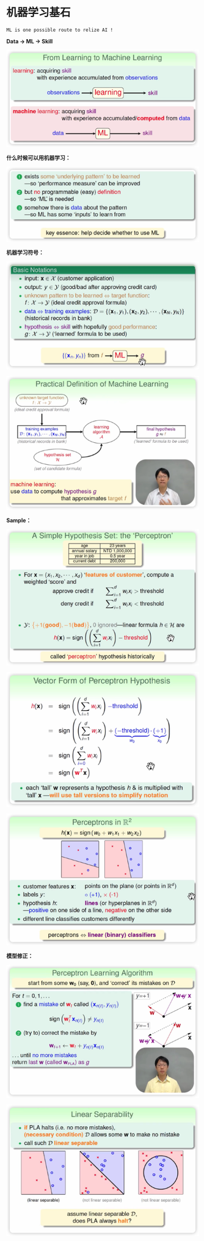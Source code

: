 # 机器学习基石



```
ML is one possible route to relize AI !
```



**Data -> ML -> Skill**

![image-20221227214333552](Machine%20Learning.assets/image-20221227214333552.png)



**什么时候可以用机器学习：**

![image-20221227215626463](Machine%20Learning.assets/image-20221227215626463.png)



**机器学习符号：**

![image-20230103230453147](Machine%20Learning.assets/image-20230103230453147.png)

![image-20230103231059501](Machine%20Learning.assets/image-20230103231059501.png)



**Sample：**

![image-20230109210601882](Machine%20Learning.assets/image-20230109210601882.png)

![image-20230109210838069](Machine%20Learning.assets/image-20230109210838069.png)

![image-20230109211255173](Machine%20Learning.assets/image-20230109211255173.png)

**模型修正：**

![image-20230109212145933](Machine%20Learning.assets/image-20230109212145933.png)

![image-20230110220418105](Machine%20Learning.assets/image-20230110220418105.png)



















